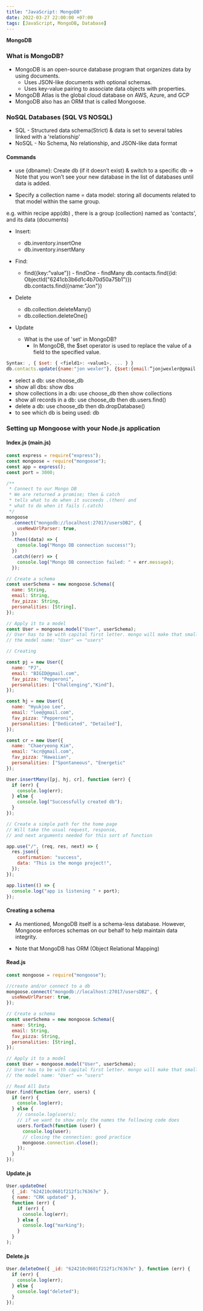 ```yaml
---
title: "JavaScript: MongoDB"
date: 2022-03-27 22:00:00 +07:00
tags: [JavaScript, MongoDB, Database]
---
```


**MongoDB**

### What is MongoDB?

- MongoDB is an open-source database program that organizes data by using documents.
  - Uses JSON-like documents with optional schemas.
  - Uses key-value pairing to associate data objects with properties.
- MongoDB Atlas is the global cloud database on AWS, Azure, and GCP
- MongoDB also has an ORM that is called Mongoose.

### NoSQL Databases (SQL VS NOSQL)

- SQL - Structured data schema(Strict) & data is set to several tables linked with a 'relationship'
- NoSQL - No Schema, No relationship, and JSON-like data format

#### Commands

- use {dbname}: Create db (if it doesn’t exist) & switch to a specific db &rarr; Note that you won’t see your new database in the list of databases until data is added.

- Specify a collection name = data model: storing all documents related to that model within the same group.

e.g. within recipe app(db) , there is a group (collection) named as 'contacts', and its data (documents)

- Insert:

  - db.inventory.insertOne
  - db.inventory.insertMany

- Find:

  - find({key:”value”}) - findOne - findMany
    db.contacts.find({id: ObjectId("6241cb3b6d1c4b70d50a75b1")})
    db.contacts.find({name:"Jon"})

- Delete

  - db.collection.deleteMany()
  - db.collection.deleteOne()

- Update
  - What is the use of 'set' in MongoDB?
    - In MongoDB, the $set operator is used to replace the value of a field to the specified value.

```javascript
Syntax: , { $set: { <field1>: <value1>, ... } }
db.contacts.update({name:"jon wexler"}, {$set:{email:”jonjwexler@gmail.com”}})
```

- select a db: use choose_db
- show all dbs: show dbs
- show collections in a db: use choose_db then show collections
- show all records in a db: use choose_db then db.users.find()
- delete a db: use choose_db then db.dropDatabase()
- to see which db is being used: db

### Setting up Mongoose with your Node.js application

#### Index.js (main.js)

```javascript
const express = require("express");
const mongoose = require("mongoose");
const app = express();
const port = 3000;

/**
 * Connect to our Mongo DB
 * We are returned a promise; then & catch
 * tells what to do when it succeeds .(then) and
 * what to do when it fails (.catch)
 */
mongoose
  .connect("mongodb://localhost:27017/usersDB2", {
    useNewUrlParser: true,
  })
  .then((data) => {
    console.log("Mongo DB connection success!");
  })
  .catch((err) => {
    console.log("Mongo DB connection failed: " + err.message);
  });

// Create a schema
const userSchema = new mongoose.Schema({
  name: String,
  email: String,
  fav_pizza: String,
  personalities: [String],
});

// Apply it to a model
const User = mongoose.model("User", userSchema);
// User has to be with capital first letter. mongo will make that small and pluralize
// the model name: "User" => "users"

// Creating

const pj = new User({
  name: "PJ",
  email: "BIGID@gmail.com",
  fav_pizza: "Pepperoni",
  personalities: ["Challenging","Kind"],
});

const hj = new User({
  name: "Hyukjoo Lee",
  email: "lee@gmail.com",
  fav_pizza: "Pepperoni",
  personalities: ["Dedicated", "Detailed"],
});

const cr = new User({
  name: "Chaeryeong Kim",
  email: "kcr@gmail.com",
  fav_pizza: "Hawaiian",
  personalities: ["Spontaneous", "Energetic"
});

User.insertMany([pj, hj, cr], function (err) {
  if (err) {
    console.log(err);
  } else {
    console.log("Successfully created db");
  }
});

// Create a simple path for the home page
// Will take the usual request, response,
// and next arguments needed for this sort of function

app.use("/", (req, res, next) => {
  res.json({
    confirmation: "success",
    data: "This is the mongo project!",
  });
});

app.listen(() => {
  console.log("app is listening " + port);
});

```

#### Creating a schema

- As mentioned, MongoDB itself is a schema-less database. However, Mongoose enforces schemas on our behalf to help maintain data integrity.

- Note that MongoDB has ORM (Object Relational Mapping)

#### Read.js

```javascript
const mongoose = require("mongoose");

//create and/or connect to a db
mongoose.connect("mongodb://localhost:27017/usersDB2", {
  useNewUrlParser: true,
});

// Create a schema
const userSchema = new mongoose.Schema({
  name: String,
  email: String,
  fav_pizza: String,
  personalities: [String],
});

// Apply it to a model
const User = mongoose.model("User", userSchema);
// User has to be with capital first letter. mongo will make that small and pluralize
// the model name: "User" => "users"

// Read All Data
User.find(function (err, users) {
  if (err) {
    console.log(err);
  } else {
    // console.log(users);
    // if we want to show only the names the following code does
    users.forEach(function (user) {
      console.log(user);
      // closing the connection: good practice
      mongoose.connection.close();
    });
  }
});
```

#### Update.js

```javascript
User.updateOne(
  { _id: "624210c0601f212f1c76367e" },
  { name: "CRK updated" },
  function (err) {
    if (err) {
      console.log(err);
    } else {
      console.log("marking");
    }
  }
);
```

#### Delete.js

```javascript
User.deleteOne({ _id: "624210c0601f212f1c76367e" }, function (err) {
  if (err) {
    console.log(err);
  } else {
    console.log("deleted");
  }
});
```

